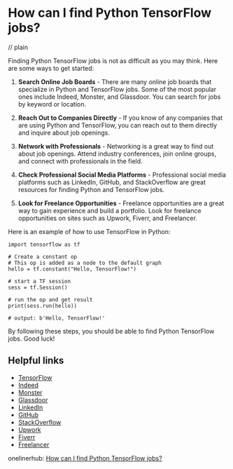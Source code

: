 # How can I find Python TensorFlow jobs?
// plain

Finding Python TensorFlow jobs is not as difficult as you may think. Here are some ways to get started:

1. **Search Online Job Boards** - There are many online job boards that specialize in Python and TensorFlow jobs. Some of the most popular ones include Indeed, Monster, and Glassdoor. You can search for jobs by keyword or location.

2. **Reach Out to Companies Directly** - If you know of any companies that are using Python and TensorFlow, you can reach out to them directly and inquire about job openings.

3. **Network with Professionals** - Networking is a great way to find out about job openings. Attend industry conferences, join online groups, and connect with professionals in the field.

4. **Check Professional Social Media Platforms** - Professional social media platforms such as LinkedIn, GitHub, and StackOverflow are great resources for finding Python and TensorFlow jobs.

5. **Look for Freelance Opportunities** - Freelance opportunities are a great way to gain experience and build a portfolio. Look for freelance opportunities on sites such as Upwork, Fiverr, and Freelancer.

Here is an example of how to use TensorFlow in Python:

```
import tensorflow as tf

# Create a constant op
# This op is added as a node to the default graph
hello = tf.constant("Hello, TensorFlow!")

# start a TF session
sess = tf.Session()

# run the op and get result
print(sess.run(hello))

# output: b'Hello, TensorFlow!'
```

By following these steps, you should be able to find Python TensorFlow jobs. Good luck!

## Helpful links

- [TensorFlow](https://www.tensorflow.org/)
- [Indeed](https://www.indeed.com/)
- [Monster](https://www.monster.com/)
- [Glassdoor](https://www.glassdoor.com/)
- [LinkedIn](https://www.linkedin.com/)
- [GitHub](https://github.com/)
- [StackOverflow](https://stackoverflow.com/)
- [Upwork](https://www.upwork.com/)
- [Fiverr](https://www.fiverr.com/)
- [Freelancer](https://www.freelancer.com/)

onelinerhub: [How can I find Python TensorFlow jobs?](https://onelinerhub.com/python-tensorflow/how-can-i-find-python-tensorflow-jobs)